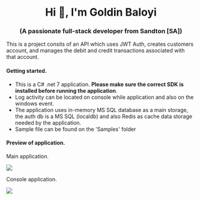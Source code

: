 ﻿<h1 align="center">Hi 👋, I'm Goldin Baloyi</h1>
<h3 align="center">(A passionate full-stack developer from Sandton [SA])</h3>
<p>This is a project consits of an API which uses JWT Auth, creates customers account, and manages the debit and credit transactions associated with that account.</P>
<h4>Getting started.</h4>
<ul>
<li>This is a C# .net 7 application. <b>Please make sure the correct SDK is installed before running the application</b>.</li>
 <li>Log activity can be located on console while application and also on the windows event.</li>
  <li>The application uses in-memory MS SQL database as a main storage, the auth db is a MS SQL (localdb) and also Redis as cache data storage needed by the application.</li>
  <li>Sample file can be found on the 'Samples' folder</>
</ul>
<h4>Preview of application.</h4>
<p>Main application.</p>

![](https://github.com/Goldin123/images/assets/17449653/c275f198-1c04-48c7-99b8-5a347f5cc364)

<p>Console application.</p>

![](https://github.com/Goldin123/images/assets/17449653/0e8857e6-b1ed-4080-9383-25e46ef78afe)
